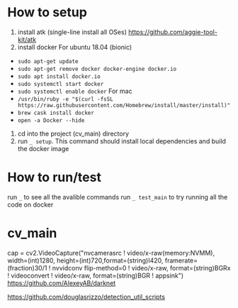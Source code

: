 # How to setup
1. install atk (single-line install all OSes) https://github.com/aggie-tool-kit/atk
2. install docker
For ubuntu 18.04 (bionic)
- `sudo apt-get update`
- `sudo apt-get remove docker docker-engine docker.io`
- `sudo apt install docker.io`
- `sudo systemctl start docker`
- `sudo systemctl enable docker`
For mac 
- `/usr/bin/ruby -e "$(curl -fsSL https://raw.githubusercontent.com/Homebrew/install/master/install)"`
- `brew cask install docker`
- `open -a Docker --hide`
1. cd into the project (cv_main) directory
2. run `_ setup`. This command should install local dependencies and build the docker image

# How to run/test
run `_` to see all the avalible commands
run `_ test_main` to try running all the code on docker

# cv_main
cap = cv2.VideoCapture("nvcamerasrc ! video/x-raw(memory:NVMM), width=(int)1280, height=(int)720,format=(string)I420, framerate=(fraction)30/1 ! nvvidconv flip-method=0 ! video/x-raw, format=(string)BGRx ! videoconvert ! video/x-raw, format=(string)BGR ! appsink")
https://github.com/AlexeyAB/darknet

https://github.com/douglasrizzo/detection_util_scripts

